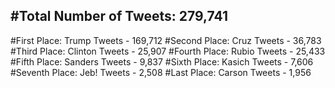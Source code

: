 #Total Number of Tweets: 279,741 
---
#First Place: Trump Tweets - 169,712
#Second Place: Cruz Tweets - 36,783
#Third Place: Clinton Tweets - 25,907
#Fourth Place: Rubio Tweets - 25,433
#Fifth Place: Sanders Tweets - 9,837
#Sixth Place: Kasich Tweets - 7,606
#Seventh Place: Jeb! Tweets - 2,508
#Last Place: Carson Tweets - 1,956
